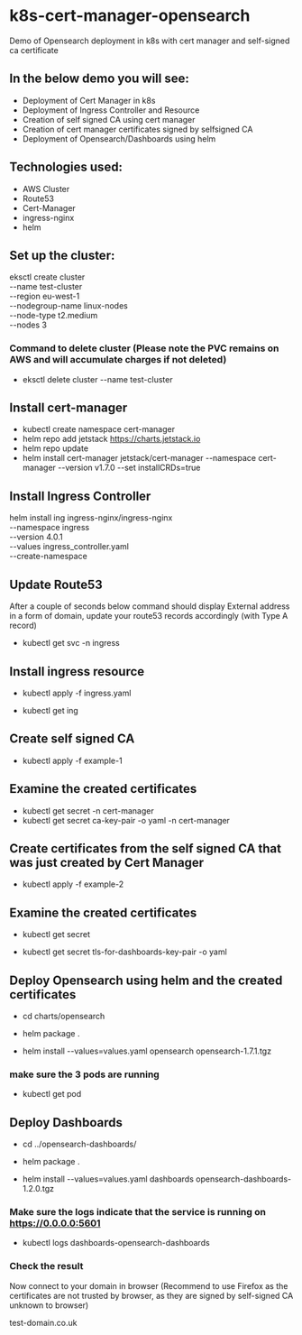 # k8s-cert-manager-opensearch
Demo of Opensearch deployment in k8s with cert manager and self-signed ca certificate

## In the below demo you will see:
 - Deployment of Cert Manager in k8s
 - Deployment of Ingress Controller and Resource
 - Creation of self signed CA using cert manager
 - Creation of cert manager certificates signed by selfsigned CA
 - Deployment of Opensearch/Dashboards using helm

## Technologies used:
 - AWS Cluster
 - Route53
 - Cert-Manager
 - ingress-nginx
 - helm

## Set up the cluster:

eksctl create cluster \
--name test-cluster \
--region eu-west-1 \
--nodegroup-name linux-nodes \
--node-type t2.medium \
--nodes 3

### Command to delete cluster (Please note the PVC remains on AWS and will accumulate charges if not deleted)
- eksctl delete cluster --name test-cluster


## Install cert-manager

 - kubectl create namespace cert-manager
 - helm repo add jetstack https://charts.jetstack.io
 - helm repo update
 - helm install cert-manager jetstack/cert-manager --namespace cert-manager --version v1.7.0 --set installCRDs=true

## Install Ingress Controller

helm install ing ingress-nginx/ingress-nginx \
  --namespace ingress \
  --version 4.0.1 \
  --values ingress_controller.yaml \
  --create-namespace



## Update Route53
After a couple of seconds below command should display External address in a form of domain, update your route53 records accordingly (with Type A record)

- kubectl get svc -n ingress


## Install ingress resource

- kubectl apply -f ingress.yaml

- kubectl get ing

## Create self signed CA

- kubectl apply -f example-1

## Examine the created certificates
- kubectl get secret -n cert-manager
- kubectl get secret ca-key-pair -o yaml -n cert-manager

## Create certificates from the self signed CA that was just created by Cert Manager

- kubectl apply -f example-2

## Examine the created certificates

- kubectl get secret

- kubectl get secret tls-for-dashboards-key-pair -o yaml

## Deploy Opensearch using helm and the created certificates 

- cd charts/opensearch

- helm package .

- helm install --values=values.yaml opensearch opensearch-1.7.1.tgz

### make sure the 3 pods are running

- kubectl get pod

## Deploy Dashboards

- cd ../opensearch-dashboards/

- helm package .

- helm install --values=values.yaml dashboards opensearch-dashboards-1.2.0.tgz

### Make sure the logs indicate that the service is running on https://0.0.0.0:5601

- kubectl logs dashboards-opensearch-dashboards

### Check the result
Now connect to your domain in browser (Recommend to use Firefox as the certificates are not trusted by browser, as they are signed by self-signed CA unknown to browser)

test-domain.co.uk
